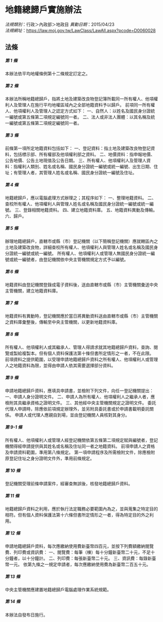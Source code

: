 # 地籍總歸戶實施辦法

*法規類別*：行政＞內政部＞地政目
*異動日期*：2015/04/23  
*法規網址*：https://law.moj.gov.tw/LawClass/LawAll.aspx?pcode=D0060028



## 法條
##### 第 1 條
本辦法依平均地權條例第十二條規定訂定之。

##### 第 2 條
本辦法所稱地籍總歸戶，指將土地及建築改良物登記簿所載同一所有權人、他項權利人及管理人在施行平均地權區域內之全部地籍資料予以歸戶。
前項同一所有權人、他項權利人及管理人之認定方式如下：
一、自然人：以姓名及國民身分證統一編號或第五條第二項規定編號同一者。
二、法人或非法人團體：以其名稱及統一編號或第五條第二項規定編號同一者。

##### 第 3 條
前條第一項所定地籍資料包括如下：
一、登記資料：指土地及建築改良物登記資料，包括標示部、所有權部及他項權利部之資料。
二、地價資料：指申報地價、公告地價、公告土地現值及公告日期。
三、所有權人、他項權利人及管理人資料：指權利人類別、姓名或名稱、國民身分證統一編號或統一編號、出生日期、住址；有管理人者，其管理人姓名或名稱、國民身分證統一編號及住址。

##### 第 4 條
地籍總歸戶，應以電腦處理方式辦理之；其程序如下：
一、整理地籍資料。
二、查校所有權人、他項權利人與管理人姓名或名稱及國民身分證統一編號或統一編號。
三、登錄相關地籍資料。
四、建立地籍資料庫。
五、地籍資料異動及傳輸。
六、歸戶。

##### 第 5 條
辦理地籍總歸戶，直轄市或縣（市）登記機關（以下簡稱登記機關）應就轄區內之土地及建築改良物，詳細查校所有權人、他項權利人與管理人姓名或名稱及國民身分證統一編號或統一編號。
所有權人、他項權利人或管理人無國民身分證統一編號或統一編號者，由登記機關依中央主管機關規定方式予以編號。

##### 第 6 條
地籍資料由登記機關登錄成電子資料後，送由直轄市或縣（市）主管機關彙送中央主管機關，建立地籍資料庫。

##### 第 7 條
地籍資料有異動時，登記機關應於當日將異動資料送由直轄市或縣（市）主管機關之資料庫彙整後，傳輸至中央主管機關，以更新地籍資料庫。

##### 第 8 條
所有權人、他項權利人或其繼承人、管理人得請求就其地籍總歸戶資料，查詢、閱覽或製給複製本。但有個人資料保護法第十條但書所定情形之一者，不在此限。
前項資料之提供範圍，以受理申請地籍總歸戶資料之所有權人、他項權利人或管理人之地籍資料為限，並得由申請人依其需要選擇部分資料。

##### 第 9 條
申請地籍總歸戶資料，應填具申請書，並檢附下列文件，向任一登記機關提出：
一、申請人身分證明文件。
二、申請人為所有權人、他項權利人之繼承人者，應檢附其具繼承資格之證明文件。
三、其他經中央主管機關規定之證明文件。
委託代理人申請時，除應依前項規定辦理外，並另附具委託書或於申請書載明委託關係。
申請人或代理人應親自到場，並由登記機關人員核對其身分。

##### 第 9-1 條
所有權人、他項權利人或管理人經登記機關依第五條第二項規定賦與編號者，登記機關得經申請提供與其姓名或名稱及住址同一者之地籍資料。
前項申請人之資格及申請資料範圍，準用第八條規定。
第一項申請程序及所需檢附文件，除應檢附原登記住址之身分證明文件外，準用前條規定。

##### 第 10 條
登記機關受理前條申請案件，經審查無誤後，核發地籍總歸戶資料。

##### 第 11 條
地籍總歸戶資料之利用，應於執行法定職務必要範圍內為之，並與蒐集之特定目的相符。但有個人資料保護法第十六條但書所定情形之一者，得為特定目的外之利用。

##### 第 12 條
申請地籍總歸戶資料，每次應繳納使用費新臺幣四百元，並按下列費額繳納閱覽費、列印費或資訊費：
一、閱覽費：每筆（棟）每十分鐘新臺幣二十元，不足十分鐘者，以十分鐘計。
二、列印費：每張新臺幣二十元。
三、資訊費：每錄新臺幣一元。
依第九條之一規定申請者，每次應繳納使用費為新臺幣二百五十元。

##### 第 13 條
中央主管機關應建置地籍總歸戶電腦處理作業系統規範。

##### 第 14 條
本辦法自發布日施行。


